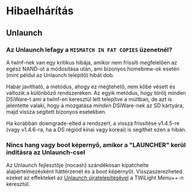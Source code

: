 # Hibaelhárítás

## Unlaunch
### Az Unlaunch lefagy a `MISMATCH IN FAT COPIES` üzenetnél?
A twlnf-nek van egy kritikus hibája, amikor nem frissíti megfelelően az egész NAND-ot a módosítása után, ami bizonyos homebrew-ok esetén (mint példul az Unlaunch telepítő) hibát dob.

Habár javítható, a metódus, ahogy ez megtehető, nem kőbe vésett és változik a különböző rendszereken. Az egyik metódus, hogy törölj minden DSiWare-t ami a twlnf-en keresztül lett telepítve a múltban, de azt is jelentette valaki, hogy a mozgatása *minden* DSiWare-nek az SD kártyára, majd vissza segített bizonyos esetekben.

Ha korábban downgrade-elted a rendszert, a vissza frissítése v1.4.5-re (vagy v1.4.6-ra, ha a DS régiód kínai vagy koreai) is segíthet ezen a hibán.

### Nincs hang vagy boot képernyő, amikor a "LAUNCHER" kerül indításra az Unlaunch-csel

Az Unlaunch fejlesztője (nocash) szándékosan kipatchelte alapértelmezésként háttérzenét és a boot képernyőt. Visszaszerezheted ezeket az effekteket az [Unlaunch újratelepítésével](/installing-unlaunch) a TWiLight Menu++-n keresztül.
